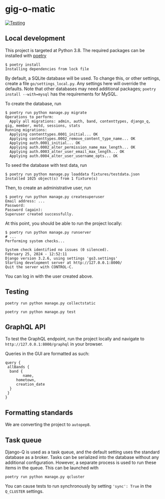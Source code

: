 # gig-o-matic

[![Testing](https://github.com/Gig-o-Matic/GO3/actions/workflows/testing.yml/badge.svg)](https://github.com/Gig-o-Matic/GO3/actions/workflows/testing.yml)

## Local development

This project is targeted at Python 3.8.  The required packages can be installed with [poetry](python-poetry.org)

```shellsession
$ poetry install
Installing dependencies from lock file
```

By default, a SQLite database will be used.  To change this, or other settings, create a file `go/settings_local.py`.  Any settings here will override the defaults.  Note that other databases may need additional packages; `poetry install --with=mysql` has the requirements for MySQL.

To create the database, run

```shellsession
$ poetry run python manage.py migrate
Operations to perform:
  Apply all migrations: admin, auth, band, contenttypes, django_q, gig, member, motd, sessions, stats
Running migrations:
  Applying contenttypes.0001_initial... OK
  Applying contenttypes.0002_remove_content_type_name... OK
  Applying auth.0001_initial... OK
  Applying auth.0002_alter_permission_name_max_length... OK
  Applying auth.0003_alter_user_email_max_length... OK
  Applying auth.0004_alter_user_username_opts... OK
```

To seed the database with test data, run

```shellsession
$ poetry run python manage.py loaddata fixtures/testdata.json
Installed 1025 object(s) from 1 fixture(s)
```

Then, to create an administrative user, run

```shellsession
$ poetry run python manage.py createsuperuser
Email address: ...
Password:
Password (again):
Superuser created successfully.
```

At this point, you should be able to run the project locally:

```shellsession
$ poetry run python manage.py runserver
# ...
Performing system checks...

System check identified no issues (0 silenced).
February 25, 2024 - 12:52:11
Django version 3.2.6, using settings 'go3.settings'
Starting development server at http://127.0.0.1:8000/
Quit the server with CONTROL-C.
```

You can log in with the user created above.

## Testing

```shellsession
poetry run python manage.py collectstatic
```

```shellsession
poetry run python manage.py test
```

## GraphQL API

To test the GraphQL endpoint, run the project locally and navigate to `http://127.0.0.1:8000/graphql` in your browser.

Queries in the GUI are formatted as such:

```shellsession
query {
 allBands {
  band {
        name,
     hometown,
     creation_date
  }
 }
}
```

## Formatting standards

We are converting the project to `autopep8`.

## Task queue

Django-Q is used as a task queue, and the default setting uses the standard database as a broker.  Tasks can be serialized into the database without any additional configuration.  However, a separate process is used to run these items in the queue.  This can be launched with

```shellsession
poetry run python manage.py qcluster
```

You can cause tests to run synchronously by setting `'sync': True` in the `Q_CLUSTER` settings.
